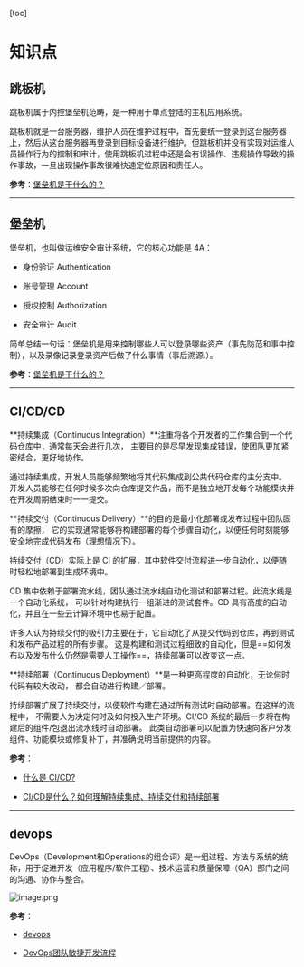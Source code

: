 [toc]

# 知识点

## 跳板机

跳板机属于内控堡垒机范畴，是一种用于单点登陆的主机应用系统。

跳板机就是一台服务器，维护人员在维护过程中，首先要统一登录到这台服务器上，然后从这台服务器再登录到目标设备进行维护。但跳板机并没有实现对运维人员操作行为的控制和审计，使用跳板机过程中还是会有误操作、违规操作导致的操作事故，一旦出现操作事故很难快速定位原因和责任人。

**参考**：[堡垒机是干什么的？](https://www.zhihu.com/question/21036511)

---

## 堡垒机

堡垒机，也叫做运维安全审计系统，它的核心功能是 4A：

- 身份验证 Authentication

- 账号管理 Account

- 授权控制 Authorization

- 安全审计 Audit

简单总结一句话：堡垒机是用来控制哪些人可以登录哪些资产（事先防范和事中控制），以及录像记录登录资产后做了什么事情（事后溯源.）。

**参考**：[堡垒机是干什么的？](https://www.zhihu.com/question/21036511)

---

## CI/CD/CD

**持续集成（Continuous Integration）**注重将各个开发者的工作集合到一个代码仓库中，通常每天会进行几次， 主要目的是尽早发现集成错误，使团队更加紧密结合，更好地协作。

通过持续集成，开发人员能够频繁地将其代码集成到公共代码仓库的主分支中。 开发人员能够在任何时候多次向仓库提交作品，而不是独立地开发每个功能模块并在开发周期结束时一一提交。

**持续交付（Continuous Delivery）**的目的是最小化部署或发布过程中团队固有的摩擦， 它的实现通常能够将构建部署的每个步骤自动化，以便任何时刻能够安全地完成代码发布（理想情况下）。

持续交付（CD）实际上是 CI 的扩展，其中软件交付流程进一步自动化，以便随时轻松地部署到生成环境中。

CD 集中依赖于部署流水线，团队通过流水线自动化测试和部署过程。此流水线是一个自动化系统， 可以针对构建执行一组渐进的测试套件。CD 具有高度的自动化，并且在一些云计算环境中也易于配置。

许多人认为持续交付的吸引力主要在于，它自动化了从提交代码到仓库，再到测试和发布产品过程的所有步骤。 这是构建和测试过程细致的自动化，但是==如何发布以及发布什么仍然是需要人工操作==，持续部署可以改变这一点。

**持续部署（Continuous Deployment）**是一种更高程度的自动化，无论何时代码有较大改动， 都会自动进行构建／部署。

持续部署扩展了持续交付，以便软件构建在通过所有测试时自动部署。在这样的流程中， 不需要人为决定何时及如何投入生产环境。CI/CD 系统的最后一步将在构建后的组件/包退出流水线时自动部署。 此类自动部署可以配置为快速向客户分发组件、功能模块或修复补丁，并准确说明当前提供的内容。

**参考**：

- [什么是 CI/CD?](https://www.jianshu.com/p/5643b1cf9e3f)

- [CI/CD是什么？如何理解持续集成、持续交付和持续部署](https://www.redhat.com/zh/topics/devops/what-is-ci-cd)

---

## devops

DevOps（Development和Operations的组合词）是一组过程、方法与系统的统称，用于促进开发（应用程序/软件工程）、技术运营和质量保障（QA）部门之间的沟通、协作与整合。

![image.png](https://ww1.sinaimg.cn/large/006alGmrgy1gdm3xs5q21j30t40iyqej.jpg)

**参考**：

- [devops](https://baike.baidu.com/item/devops/2613029?fr=aladdin)

- [DevOps团队敏捷开发流程](https://www.jianshu.com/p/bb383a11215b)
